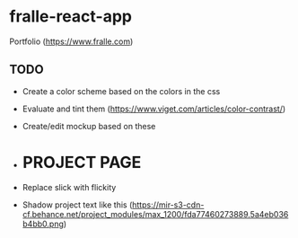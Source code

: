 # fralle-react-app
Portfolio (https://www.fralle.com)

## TODO
* Create a color scheme based on the colors in the css
* Evaluate and tint them (https://www.viget.com/articles/color-contrast/)
* Create/edit mockup based on these

* # PROJECT PAGE
* Replace slick with flickity
* Shadow project text like this (https://mir-s3-cdn-cf.behance.net/project_modules/max_1200/fda77460273889.5a4eb036b4bb0.png)